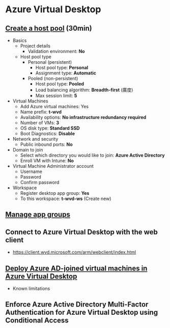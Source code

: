 # Azure Virtual Desktop
## [Create a host pool](https://docs.microsoft.com/en-us/azure/virtual-desktop/create-host-pools-azure-marketplace?tabs=azure-portal) (30min)
- Basics
    - Project details
        - Validation environment: **No**
    - Host pool type
        - Personal (persistent)
            - Host pool type: **Personal**
            - Assignment type: **Automatic**
        - Pooled (non-persistent)
            - Host pool type: **Pooled**
            - Load balancing algorithm: **Breadth-first** (廣度)
            - Max session limit: **5**
- Virtual Machines
    - Add Azure virtual machines: Yes
    - Name prefix: **t-wvd**
    - Availability options: **No infrastructure redundancy required**
    - Number of VMs: **3**
    - OS disk type: **Standard SSD**
    - Boot Diagnostics: **Disable**
- Network and security
    - Public inbound ports: **No**
- Domain to join
    - Select which directory you would like to join: **Azure Active Directory**
    - Enroll VM with Intune: **No**
- Virtual Machine Administrator account
    - Username
    - Password
    - Confirm password
- Workspace
    - Register desktop app group: **Yes**
    - To this workspace: **t-wvd-ws** (Create new)

## [Manage app groups](https://docs.microsoft.com/en-us/azure/virtual-desktop/manage-app-groups)

## Connect to Azure Virtual Desktop with the web client
- https://client.wvd.microsoft.com/arm/webclient/index.html

## [Deploy Azure AD-joined virtual machines in Azure Virtual Desktop](https://docs.microsoft.com/en-us/azure/virtual-desktop/deploy-azure-ad-joined-vm)
- Known limitations

## Enforce Azure Active Directory Multi-Factor Authentication for Azure Virtual Desktop using Conditional Access